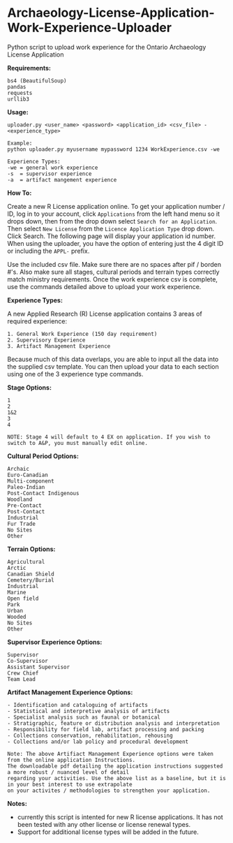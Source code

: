 # Archaeology-License-Application-Work-Experience-Uploader
Python script to upload work experience for the Ontario Archaeology License Application

__Requirements:__
```
bs4 (BeautifulSoup)
pandas
requests
urllib3
```

__Usage:__
```
uploader.py <user_name> <password> <application_id> <csv_file> -<experience_type>

Example:
python uploader.py myusername mypassword 1234 WorkExperience.csv -we

Experience Types:
-we = general work experience
-s  = supervisor experience
-a  = artifact mangement experience
```

__How To:__

Create a new R License application online. To get your application number / ID, log in to your account, click `Applications` from the left hand menu so it drops down, then from the drop down select `Search for an Application`. Then select `New License` from the `Licence Application Type` drop down. Click Search. The following page will display your application id number. When using the uploader, you have the option of entering just the 4 digit ID or including the `APPL-` prefix.

Use the included csv file. Make sure there are no spaces after pif / borden #'s. Also make sure all stages, cultural periods and terrain types correctly match ministry requirements. Once the work experience csv is complete, use the commands detailed above to upload your work experience.

__Experience Types:__

A new Applied Research (R) License application contains 3 areas of required experience:
```
1. General Work Experience (150 day requirement)
2. Supervisory Experience
3. Artifact Management Experience
```
Because much of this data overlaps, you are able to input all the data into the supplied csv template. You can then upload your data to each section using one of the 3 experience type commands.

__Stage Options:__
```
1
2
1&2
3
4

NOTE: Stage 4 will default to 4 EX on application. If you wish to switch to A&P, you must manually edit online.
```

__Cultural Period Options:__
```
Archaic
Euro-Canadian
Multi-component
Paleo-Indian
Post-Contact Indigenous
Woodland
Pre-Contact
Post-Contact
Industrial
Fur Trade
No Sites
Other
```
__Terrain Options:__
```
Agricultural
Arctic
Canadian Shield
Cemetery/Burial
Industrial
Marine
Open field
Park
Urban
Wooded
No Sites
Other
```

__Supervisor Experience Options:__
```
Supervisor
Co-Supervisor
Assistant Supervisor
Crew Chief
Team Lead
```

__Artifact Management Experience Options:__
```
- Identification and cataloguing of artifacts
- Statistical and interpretive analysis of artifacts
- Specialist analysis such as faunal or botanical
- Stratigraphic, feature or distribution analysis and interpretation
- Responsibility for field lab, artifact processing and packing
- Collections conservation, rehabilitation, rehousing
- Collections and/or lab policy and procedural development

Note: The above Artifiact Management Experience options were taken from the online application Instructions. 
The downloadable pdf detailing the application instructions suggested a more robust / nuanced level of detail
regarding your activities. Use the above list as a baseline, but it is in your best interest to use extrapolate
on your activites / methodologies to strengthen your application.
```

__Notes:__
- currently this script is intented for new R license applications. It has not been tested with any other license or license renewal types.
- Support for additional license types will be added in the future.
